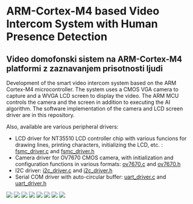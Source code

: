 # ARM-Cortex-M4 based Video Intercom System with Human Presence Detection
## Video domofonski sistem na ARM-Cortex-M4 platformi z zaznavanjem prisotnosti ljudi

Development of the smart video intercom system based on the ARM Cortex-M4 microcontroller. The system uses a CMOS VGA camera to capture and a WVGA LCD screen to display the video. The ARM MCU controls the camera and the screen in addition to executing the AI algorithm. The software implementation of the camera and LCD screen driver are in this repository.

Also, available are various peripheral drivers:
* LCD driver for NT35510 LCD controller chip with various funcions for drawing lines, printing characters, initializing the LCD, etc. :
 [fsmc_driver.c](Core/Src/fsmc_driver.c) and [fsmc_driver.h](Core/Inc/fsmc_driver.h)
* Camera driver for OV7670 CMOS camera, with initialization and configuration functions in various formats:
 [ov7670.c](Core/Src/ov7670.c) and [ov7670.h](Core/Inc/ov7670.h)
* I2C driver:
 [i2c_driver.c](Core/Src/i2c_driver.c) and [i2c_driver.h](Core/Inc/i2c_driver.h)
* Serial COM driver with auto-circular buffer:
 [uart_driver.c](Core/Src/uart_driver.c) and [uart_driver.h](Core/Inc/uart_driver.h)

<img src="https://github.com/MarioGavran/smart_intercom/blob/master/images/img_0.png">
<img src="https://github.com/MarioGavran/smart_intercom/blob/master/images/img_1.png">
<img src="https://github.com/MarioGavran/smart_intercom/blob/master/images/img_2.png">
<img src="https://github.com/MarioGavran/smart_intercom/blob/master/images/img_3.png">
<img src="https://github.com/MarioGavran/smart_intercom/blob/master/images/img_4.png">
<img src="https://github.com/MarioGavran/smart_intercom/blob/master/images/img_5.png">
<img src="https://github.com/MarioGavran/smart_intercom/blob/master/images/img_6.png">
<img src="https://github.com/MarioGavran/smart_intercom/blob/master/images/img_7.png">
